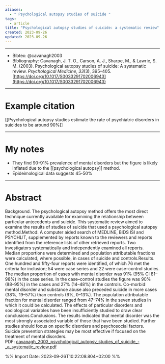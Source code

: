 ```yaml
---
aliases:
  - " Psychological autopsy studies of suicide "
tags:
  - article
title: "Psychological autopsy studies of suicide: a systematic review"
created: 2023-09-26
updated: 2023-09-26
---
```


---

- Bibtex: @cavanagh2003
- Bibliography: Cavanagh, J. T. O., Carson, A. J., Sharpe, M., & Lawrie, S. M. (2003). Psychological autopsy studies of suicide: A systematic review. _Psychological Medicine_, _33_(3), 395–405. [https://doi.org/10.1017/S0033291702006943](https://doi.org/10.1017/S0033291702006943)

---
# Example citation

[[Psychological autopsy studies estimate the rate of psychiatric disorders in suicides to be around 90%]]

---
# My notes
- They find 90-91% prevalence of mental disorders but the figure is likely inflated due to the [[psychological autopsy]] method.
- Epideimological data suggests 45-50%

---

# Abstract
Background. The psychological autopsy method offers the most direct technique currently available for examining the relationship between particular antecedents and suicide. This systematic review aimed to examine the results of studies of suicide that used a psychological autopsy method.Method. A computer aided search of MEDLINE, BIDS ISI and PSYCHLIT, supplemented by reports known to the reviewers and reports identified from the reference lists of other retrieved reports. Two investigators systematically and independently examined all reports. Median proportions were determined and population attributable fractions were calculated, where possible, in cases of suicide and controls.Results. One hundred and fifty-four reports were identified, of which 76 met the criteria for inclusion; 54 were case series and 22 were case–control studies. The median proportion of cases with mental disorder was 91% (95% CI 81–98%) in the case series. In the case–control studies the figure was 90% (88–95%) in the cases and 27% (14–48%) in the controls. Co-morbid mental disorder and substance abuse also preceded suicide in more cases (38%, 19–57%) than controls (6%, 0–13%). The population attributable fraction for mental disorder ranged from 47–74% in the seven studies in which it could be calculated. The effects of particular disorders and sociological variables have been insufficiently studied to draw clear conclusions.Conclusions. The results indicated that mental disorder was the most strongly associated variable of those that have been studied. Further studies should focus on specific disorders and psychosocial factors. Suicide prevention strategies may be most effective if focused on the treatment of mental disorders.
PDF: [cavanagh_2003_psychological_autopsy_studies_of_suicide_-_a_systematic_review.pdf](file:///Users/oskarflygare/Library/CloudStorage/OneDrive-KarolinskaInstitutet/30-39%20Resources/37%20-%20Personal%20research%20library/zotero-articles/Cavanagh/cavanagh_2003_psychological_autopsy_studies_of_suicide_-_a_systematic_review.pdf)

%% Import Date: 2023-09-26T10:22:08.804+02:00 %%
